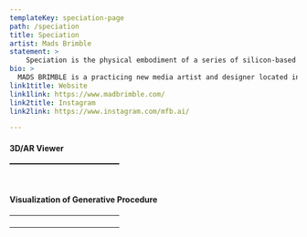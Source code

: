 ```yaml
---
templateKey: speciation-page
path: /speciation
title: Speciation
artist: Mads Brimble
statement: >
    Speciation is the physical embodiment of a series of silicon-based organisms derived from a genetic algorithm. The algorithm provides the structure for an alternate world which is void of norms which restrict the growth and futurity of queerness, and instead creates an ever-diversifying population via ‘unnatural’ selection. Typically, genetic algorithms are meant to reflect the process of evolution through natural selection, a framework which does not hold space for relationships that exist outside of cis-heteronormative structures. This algorithm, in contrast, was created with the intention of exploring an alternative theory of life and being as it directly relates to queer theory. A whimsical selection takes place; the organisms have a vast and changing family unit comprised of three parents, each contributing its genetic information to the child organism. Even still, within each organism exists the possibility of rejecting its parental DNA and instead producing randomly. The coded aspect of the piece is meant to counter the normative ideas that surround the evolution of a species, and give way to a magical alterity.
bio: >
  MADS BRIMBLE is a practicing new media artist and designer located in Toronto, Canada. Using genetic algorithms to create a kind of ‘unnatural’ selection, her work challenges t he heteronormative ideas that surround life and being, giving way to a magical alterity. She uses these digital outputs as blueprints for her laser cut acrylic sculptures, embodying fully formed entities with a tangible past and evolving future.
link1title: Website
link1link: https://www.madbrimble.com/
link2title: Instagram
link2link: https://www.instagram.com/mfb.ai/

---
```

#### 3D/AR Viewer

<table width="100%" border="0" cellspacing="10">
<tr>
  <td style="padding: 0px 10vw 0px 10vw;"><div style="padding:56.25% 0 0 0;position:relative;background-color: rgb(104,97,213);background: linear-gradient(0deg, rgba(104,97,213,1) 1%, rgba(175,242,255,1) 100%);border-radius: 6px;">
<iframe id="28772434-a932-4e89-a1a5-3215bb412a2a" src="https://www.vectary.com/viewer/v1/?model=28772434-a932-4e89-a1a5-3215bb412a2a&env=studio3"style="position:absolute;top:0;left:0;width:100%;height:100%;" frameborder="0"></iframe>
</div></td>
  </tr>
   <tr>    
  <td style="padding: 0px 10vw 0px 10vw;"><div style="padding:56.25% 0 0 0;position:relative;background-color: rgb(104,97,213);background: linear-gradient(0deg, rgba(104,97,213,1) 1%, rgba(175,242,255,1) 100%);border-radius: 6px;">
<iframe id="5c7272e8-80b2-419b-8c21-6f941cef06d3" src="https://www.vectary.com/viewer/v1/?model=5c7272e8-80b2-419b-8c21-6f941cef06d3&env=studio3" style="position:absolute;top:0;left:0;width:100%;height:100%;" frameborder="0"></iframe></div></td>
  </tr>
   <tr>    
  <td style="padding: 0px 10vw 0px 10vw;"><div style="padding:56.25% 0 0 0;position:relative;background-color: rgb(104,97,213);background: linear-gradient(0deg, rgba(104,97,213,1) 1%, rgba(175,242,255,1) 100%);border-radius: 6px;">
<iframe id="8bbe0b0f-03e3-41f8-b60f-49674126cf4d" src="https://www.vectary.com/viewer/v1/?model=8bbe0b0f-03e3-41f8-b60f-49674126cf4d&env=studio3" style="position:absolute;top:0;left:0;width:100%;height:100%;" frameborder="0"></iframe>
</div></td>
  </tr>
</table>
<br>

#### Visualization of Generative Procedure
<table width="100%" border="0" cellspacing="10">
<tr>
<td style="padding: 0px 10vw 0px 10vw;">
<div style="padding:56.25% 0 0 0;position:relative;background-color: rgb(104,97,213);background: linear-gradient(0deg, rgba(104,97,213,1) 1%, rgba(175,242,255,1) 100%);border-radius: 6px;">
 <iframe src="https://openprocessing.org/sketch/1333004/embed/" style="position:absolute;top:0;left:0;width:100%;height:100%;border-radius: 6px;" frameborder="0""></iframe>
</div>
<br>
</td>
</tr>
</table>